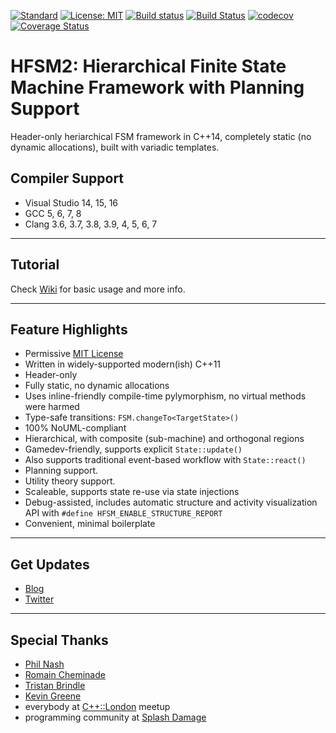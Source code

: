 [![Standard](https://img.shields.io/badge/c%2B%2B-14/17/20-blue.svg)](https://en.wikipedia.org/wiki/C%2B%2B#Standardization)
[![License: MIT](https://img.shields.io/badge/License-MIT-blue.svg)](https://opensource.org/licenses/MIT)
[![Build status](https://ci.appveyor.com/api/projects/status/egs56khk70ud35un?svg=true)](https://ci.appveyor.com/project/andrew-gresyk/hfsm2)
[![Build Status](https://travis-ci.org/andrew-gresyk/HFSM2.svg?branch=master)](https://travis-ci.org/andrew-gresyk/HFSM2)
[![codecov](https://codecov.io/gh/andrew-gresyk/HFSM2/branch/master/graph/badge.svg)](https://codecov.io/gh/andrew-gresyk/HFSM2)
[![Coverage Status](https://coveralls.io/repos/github/andrew-gresyk/HFSM2/badge.svg?branch=master)](https://coveralls.io/github/andrew-gresyk/HFSM2?branch=master)

# HFSM2: Hierarchical Finite State Machine Framework with **Planning Support**

Header-only heriarchical FSM framework in C++14, completely static (no dynamic allocations), built with variadic templates.

## Compiler Support

- Visual Studio 14, 15, 16
- GCC 5, 6, 7, 8
- Clang 3.6, 3.7, 3.8, 3.9, 4, 5, 6, 7

---

## Tutorial

Check [Wiki](../../wiki/Tutorial) for basic usage and more info.

---

## Feature Highlights

- Permissive [MIT License](LICENSE.md)
- Written in widely-supported modern(ish) C++11
- Header-only
- Fully static, no dynamic allocations
- Uses inline-friendly compile-time pylymorphism, no virtual methods were harmed
- Type-safe transitions: `FSM.changeTo<TargetState>()`
- 100% NoUML-compliant
- Hierarchical, with composite (sub-machine) and orthogonal regions
- Gamedev-friendly, supports explicit `State::update()`
- Also supports traditional event-based workflow with `State::react()`
- Planning support.
- Utility theory support.
- Scaleable, supports state re-use via state injections
- Debug-assisted, includes automatic structure and activity visualization API with `#define HFSM_ENABLE_STRUCTURE_REPORT`
- Convenient, minimal boilerplate

---

## Get Updates

- [Blog](https://andrew-gresyk.github.io/)
- [Twitter](https://www.twitter.com/andrew_gresyk)

---

## Special Thanks

- [Phil Nash](https://github.com/philsquared)
- [Romain Cheminade](https://github.com/romaincheminade)
- [Tristan Brindle](https://github.com/tcbrindle)
- [Kevin Greene](https://github.com/kgreenek)
- everybody at [C++::London](https://www.meetup.com/CppLondon/) meetup
- programming community at [Splash Damage](http://www.splashdamage.com/)

